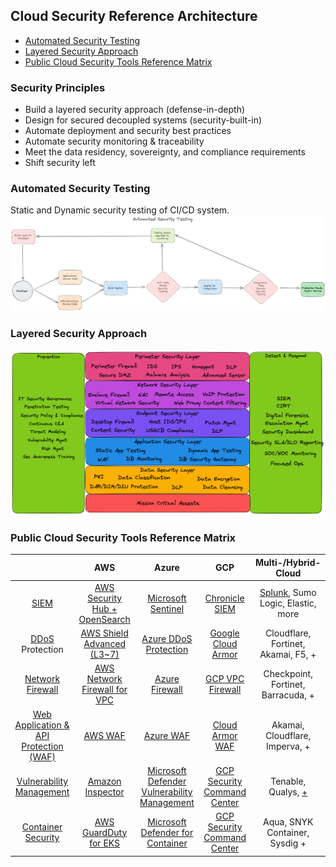 ## Cloud Security Reference Architecture
* [Automated Security Testing](#security-principles)
* [Layered Security Approach](#automated-security-testing)
* [Public Cloud Security Tools Reference Matrix](#public-cloud-security-tools-reference-matrix)

### Security Principles
* Build a layered security approach (defense-in-depth)
* Design for secured decoupled systems (security-built-in)
* Automate deployment and security best practices
* Automate security monitoring & traceability 
* Meet the data residency, sovereignty, and compliance requirements
* Shift security left

### Automated Security Testing
Static and Dynamic security testing of CI/CD system. 
![Automated Security Testing Diagram](/img/AutomatedSecurityTesting.png)

### Layered Security Approach
![Layered Security](/img/LayeredSecurityApproach.png)

### Public Cloud Security Tools Reference Matrix

|  | AWS | Azure | GCP | Multi-/Hybrid- Cloud |
| :---: | :---: | :---: | :---: | :---: |
| [SIEM](https://en.wikipedia.org/wiki/Security_information_and_event_management) | [AWS Security Hub + OpenSearch](https://aws.amazon.com/blogs/security/how-to-use-aws-security-hub-and-amazon-opensearch-service-for-siem/)   | [Microsoft Sentinel](https://learn.microsoft.com/en-us/azure/sentinel/overview) | [Chronicle SIEM](https://chronicle.security/suite/siem/)  | [Splunk](https://www.splunk.com/en_us/products/enterprise-security.html), Sumo Logic, Elastic, more |
| [DDoS](https://en.wikipedia.org/wiki/Denial-of-service_attack) Protection | [AWS Shield Advanced (L3~7)](https://aws.amazon.com/shield/) | [Azure DDoS Protection](https://azure.microsoft.com/en-us/products/ddos-protection) | [Google Cloud Armor](https://cloud.google.com/armor/docs/advanced-network-ddos) | Cloudflare, Fortinet, Akamai, F5, + |
| [Network Firewall](https://www.gartner.com/reviews/market/network-firewalls) | [AWS Network Firewall for VPC](https://docs.aws.amazon.com/network-firewall/latest/developerguide/what-is-aws-network-firewall.html) | [Azure Firewall](https://azure.microsoft.com/en-us/products/azure-firewall/) | [GCP VPC Firewall](https://cloud.google.com/vpc/docs/firewalls) | Checkpoint, Fortinet, Barracuda, + |
| [Web Application & API Protection (WAF)](https://www.gartner.com/reviews/market/cloud-web-application-and-api-protection) | [AWS WAF](https://aws.amazon.com/waf/) | [Azure WAF](https://azure.microsoft.com/en-us/products/web-application-firewall/) | [Cloud Armor WAF](https://codelabs.developers.google.com/codelabs/cloudnet-ca-waf-rules#0) | Akamai, Cloudflare, Imperva, + |
| [Vulnerability Management](https://en.wikipedia.org/wiki/Vulnerability_management) | [Amazon Inspector](https://aws.amazon.com/inspector/) | [Microsoft Defender Vulnerability Management](https://learn.microsoft.com/en-us/microsoft-365/security/defender-vulnerability-management/defender-vulnerability-management?view=o365-worldwide) | [GCP Security Command Center](https://cloud.google.com/security-command-center/docs/concepts-rapid-vulnerability-detection-overview) | Tenable, Qualys, [+](https://www.gartner.com/reviews/market/vulnerability-assessment) |
| [Container Security](https://sysdig.com/learn-cloud-native/container-security/what-is-container-security/) | [AWS GuardDuty for EKS](https://docs.aws.amazon.com/guardduty/latest/ug/kubernetes-protection.html) | [Microsoft Defender for Container](https://learn.microsoft.com/en-us/azure/defender-for-cloud/defender-for-containers-introduction) | [GCP Security Command Center](https://cloud.google.com/security-command-center/docs/concepts-container-threat-detection-overview) | Aqua, SNYK Container, Sysdig + |
